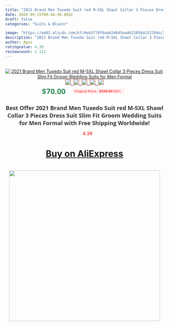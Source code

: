 ```yaml
---
title: "2021 Brand Men Tuxedo Suit red M-5XL Shawl Collar 3 Pieces Dress Suit Slim Fit Groom Wedding Suits for Men Formal"
date: 2020-09-15T08:44:36.892Z
draft: false
categories: "Suits & Blazer"

image: "https://ae01.alicdn.com/kf/He63778f9aab248d5aad621850a152704o/2021-Brand-Men-Tuxedo-Suit-red-M-5XL-Shawl-Collar-3-Pieces-Dress-Suit-Slim-Fit.jpg"
description: "2021 Brand Men Tuxedo Suit red M-5XL Shawl Collar 3 Pieces Dress Suit Slim Fit Groom Wedding Suits for Men Formal"
author: Agus
ratingvalue: 4.39
reviewcount: 1.111
---
```

<br>
<div style="text-align: center;">
<a href="https://s.click.aliexpress.com/e/_AeqfbP" target="_blank" rel="nofollow noopener noreferrer"><img alt="2021 Brand Men Tuxedo Suit red M-5XL Shawl Collar 3 Pieces Dress Suit Slim Fit Groom Wedding Suits for Men Formal" class="magnifier-image" src="https://ae01.alicdn.com/kf/He63778f9aab248d5aad621850a152704o/2021-Brand-Men-Tuxedo-Suit-red-M-5XL-Shawl-Collar-3-Pieces-Dress-Suit-Slim-Fit.jpg_640x640.jpg">
<br>
<img style="border:1px solid salmon" src="https://ae01.alicdn.com/kf/He63778f9aab248d5aad621850a152704o/2021-Brand-Men-Tuxedo-Suit-red-M-5XL-Shawl-Collar-3-Pieces-Dress-Suit-Slim-Fit.jpg_120x120.jpg">&nbsp;&nbsp;<img style="border:1px solid salmon" src="https://ae01.alicdn.com/kf/Hdddaecb231c747669e223571508d2c35l/2021-Brand-Men-Tuxedo-Suit-red-M-5XL-Shawl-Collar-3-Pieces-Dress-Suit-Slim-Fit.jpg_120x120.jpg">&nbsp;&nbsp;<img style="border:1px solid salmon" src="https://ae01.alicdn.com/kf/Hb8fdaef11cf342e3b67598731f52ca5aL/2021-Brand-Men-Tuxedo-Suit-red-M-5XL-Shawl-Collar-3-Pieces-Dress-Suit-Slim-Fit.jpg_120x120.jpg">&nbsp;&nbsp;<img style="border:1px solid salmon" src="https://ae01.alicdn.com/kf/H95c7b1322c58414689648dc44a24d848o/2021-Brand-Men-Tuxedo-Suit-red-M-5XL-Shawl-Collar-3-Pieces-Dress-Suit-Slim-Fit.jpg_120x120.jpg">&nbsp;&nbsp;<img style="border:1px solid salmon" src="https://ae01.alicdn.com/kf/H3cfaf411ecf1431daf6cea5755f9a1feR/2021-Brand-Men-Tuxedo-Suit-red-M-5XL-Shawl-Collar-3-Pieces-Dress-Suit-Slim-Fit.jpg_120x120.jpg"></a></div><br0>
<div style="text-align: center;"><span style="background-color: white; border: 0px; box-sizing: border-box; color: seagreen; display: inline-block; font-family: &quot;open sans&quot; , &quot;arial&quot; , &quot;helvetica&quot; , sans-serif , &quot;heiti&quot;; font-size: 24px; font-stretch: inherit; font-weight: 700; line-height: inherit; margin: 0px 10px 0px 0px; padding: 0px; vertical-align: middle;">$70.00 </span>
<span style="background: rgb(255 , 241 , 241); border-radius: 3px; border: 0px; box-sizing: border-box; color: #ff4747; display: inline-block; font-family: inherit; font-size: 12px; font-stretch: inherit; font-style: inherit; font-variant: inherit; font-weight: 600; line-height: inherit; margin: 0px; padding: 2px 5px; transform: scale(0.9); vertical-align: middle;">Original Price : <b style="text-decoration: line-through;">$139.99 </b> 50%&nbsp;&nbsp;</span></div>
<h1 style="color: #333333; display: inline-block; font-family: &quot;open sans&quot; , &quot;arial&quot; , &quot;helvetica&quot; , sans-serif , &quot;heiti&quot;; font-size: 18px; font-stretch: inherit; font-weight: 700; text-align: center;">Best Offer 2021 Brand Men Tuxedo Suit red M-5XL Shawl Collar 3 Pieces Dress Suit Slim Fit Groom Wedding Suits for Men Formal with Free Shipping Worldwide!</h1>
<div style="color: #ff4747; text-align: center;">
<img src="https://4.bp.blogspot.com/-M0ZcTcb-5uY/XleCXlxnR4I/AAAAAAAAAEc/OrjgMkXV1oMQFaCRZj5HQwOCBcu3w1FegCPcBGAYYCw/s1600/star.png" style="height: 15px;">&nbsp;<b>4.39</b></div>
<div class="button_cont" align="center"><a class="buynow_a" href="https://s.click.aliexpress.com/e/_AeqfbP" target="_blank" rel="nofollow noopener noreferrer"><H1>Buy on AliExpress</H1></a></div><br>
<div class="separator" style="clear: both; text-align: center;">
<img src="https://lh3.googleusercontent.com/-pTy5HemUv9M/XlePHvY0dAI/AAAAAAAAAE4/0nX5iRUoIWY8eMW9Dpxeirr157OZliDIgCLcBGAsYHQ/s1600/badge.gif" width="480">
</div>
